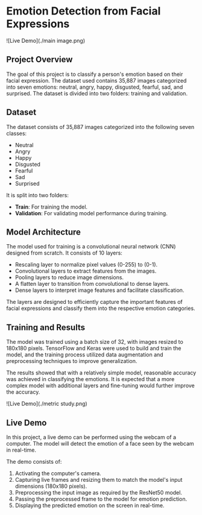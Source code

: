 # Emotion Detection from Facial Expressions

![Live Demo](./main image.png)

## Project Overview
The goal of this project is to classify a person's emotion based on their facial expression. The dataset used contains 35,887 images categorized into seven emotions: neutral, angry, happy, disgusted, fearful, sad, and surprised. The dataset is divided into two folders: training and validation.

## Dataset
The dataset consists of 35,887 images categorized into the following seven classes:
- Neutral
- Angry
- Happy
- Disgusted
- Fearful
- Sad
- Surprised

It is split into two folders:
- **Train**: For training the model.
- **Validation**: For validating model performance during training.

## Model Architecture
The model used for training is a convolutional neural network (CNN) designed from scratch. It consists of 10 layers:
- Rescaling layer to normalize pixel values (0-255) to (0-1).
- Convolutional layers to extract features from the images.
- Pooling layers to reduce image dimensions.
- A flatten layer to transition from convolutional to dense layers.
- Dense layers to interpret image features and facilitate classification.

The layers are designed to efficiently capture the important features of facial expressions and classify them into the respective emotion categories.

## Training and Results
The model was trained using a batch size of 32, with images resized to 180x180 pixels. TensorFlow and Keras were used to build and train the model, and the training process utilized data augmentation and preprocessing techniques to improve generalization.

The results showed that with a relatively simple model, reasonable accuracy was achieved in classifying the emotions. It is expected that a more complex model with additional layers and fine-tuning would further improve the accuracy.

![Live Demo](./metric study.png)

## Live Demo
In this project, a live demo can be performed using the webcam of a computer. The model will detect the emotion of a face seen by the webcam in real-time.

The demo consists of:
1. Activating the computer's camera.
2. Capturing live frames and resizing them to match the model's input dimensions (180x180 pixels).
3. Preprocessing the input image as required by the ResNet50 model.
4. Passing the preprocessed frame to the model for emotion prediction.
5. Displaying the predicted emotion on the screen in real-time.

